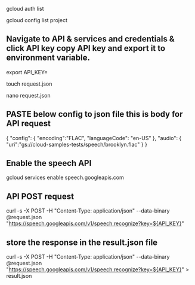gcloud auth list

gcloud config list project

## Navigate to API & services and credentials & click API key copy API key and export it to environment variable.

export API_KEY=<your-api-key>

touch request.json

nano request.json

## PASTE below config to json file this is body for API request

{
  "config": {
      "encoding":"FLAC",
      "languageCode": "en-US"
  },
  "audio": {
      "uri":"gs://cloud-samples-tests/speech/brooklyn.flac"
  }
}
  
## Enable the speech API  
gcloud services enable speech.googleapis.com
  
## API POST request

curl -s -X POST -H "Content-Type: application/json" --data-binary @request.json \
"https://speech.googleapis.com/v1/speech:recognize?key=${API_KEY}"

## store the response in the result.json file
  
curl -s -X POST -H "Content-Type: application/json" --data-binary @request.json \
"https://speech.googleapis.com/v1/speech:recognize?key=${API_KEY}" > result.json
